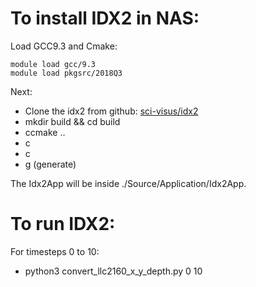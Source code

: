 # To install IDX2 in NAS:
Load GCC9.3 and Cmake:
```
module load gcc/9.3 
module load pkgsrc/2018Q3 
```

Next: 
- Clone the idx2 from github: [sci-visus/idx2](https://github.com/sci-visus/idx2)
- mkdir build && cd build
- ccmake ..
- c
- c
- g (generate)

The Idx2App will be inside ./Source/Application/Idx2App.

# To run IDX2:
For timesteps 0 to 10:
- python3 convert_llc2160_x_y_depth.py 0 10

